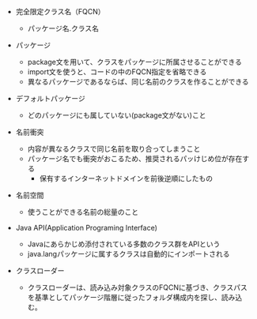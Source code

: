 - 完全限定クラス名（FQCN）
    - パッケージ名.クラス名

- パッケージ
    - package文を用いて、クラスをパッケージに所属させることができる
    - import文を使うと、コードの中のFQCN指定を省略できる
    - 異なるパッケージであるならば、同じ名前のクラスを作ることができる
    

- デフォルトパッケージ
    - どのパッケージにも属していない(package文がない)こと

- 名前衝突
    - 内容が異なるクラスで同じ名前を取り合ってしまうこと
    - パッケージ名でも衝突がおこるため、推奨されるパッけじめ位が存在する
        - 保有するインターネットドメインを前後逆順にしたもの

- 名前空間
    - 使うことができる名前の総量のこと

- Java API(Application Programing Interface)
    - Javaにあらかじめ添付されている多数のクラス群をAPIという
    - java.langパッケージに属するクラスは自動的にインポートされる

- クラスローダー
    - クラスローダーは、読み込み対象クラスのFQCNに基づき、クラスパスを基準としてパッケージ階層に従ったフォルダ構成内を探し、読み込む。